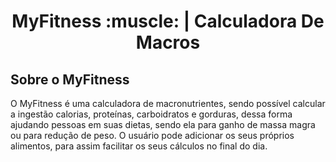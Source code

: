 <h1 align="center"> MyFitness :muscle: | Calculadora De Macros </h1>


## Sobre o MyFitness

O MyFitness é uma calculadora de macronutrientes, sendo possível calcular a ingestão calorias, proteínas, carboidratos e gorduras, dessa forma ajudando pessoas em suas dietas, sendo ela para ganho de massa magra ou para redução de peso. O usuário pode adicionar os seus próprios alimentos, para assim facilitar os seus cálculos no final do dia.

